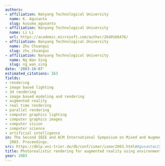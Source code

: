 ```yaml
---
authors:
- affiliation: Nanyang Technological University
  name: K. Agusanto
  slug: kusuma_agusanto
- affiliation: Nanyang Technological University
  name: Li Li
  url: https://academic.microsoft.com/author/2640166476/
- affiliation: Nanyang Technological University
  name: Zhu Chuangui
  slug: zhu_chuangui
- affiliation: Nanyang Technological University
  name: Ng Wan Sing
  slug: ng_wan_sing
date: '2003-10-07'
estimated_citations: 163
fields:
- rendering
- image based lighting
- 3d rendering
- image based modeling and rendering
- augmented reality
- real time rendering
- parallel rendering
- computer graphics lighting
- computer graphics images
- computer vision
- computer science
- artificial intelligence
in: The Second IEEE and ACM International Symposium on Mixed and Augmented Reality,
  2003. Proceedings.
src: https://dblp.uni-trier.de/db/conf/ismar/ismar2003.html#AgusantoLCS03
title: Photorealistic rendering for augmented reality using environment illumination
year: 2003
---
```


